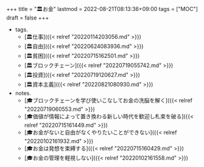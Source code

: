 +++
title = "🏛お金"
lastmod = 2022-08-21T08:13:36+09:00
tags = ["MOC"]
draft = false
+++

-   tags.
    -   [🏛仕事]({{< relref "20220114203056.md" >}})
    -   [🏛自由]({{< relref "20220624083936.md" >}})
    -   [🏛貧困]({{< relref "20220715162501.md" >}})
    -   [🏛ブロックチェーン]({{< relref "20220719055742.md" >}})
    -   [🏛投資]({{< relref "20220719120627.md" >}})
    -   [🏛資本主義]({{< relref "20220821080930.md" >}})
-   notes.
    -   [🎓ブロックチェーンを学び使いこなしてお金の洗脳を解く]({{< relref "20220719060553.md" >}})
    -   [🎓価値が情報によって置き換わる新しい時代を歓迎し札束を破る]({{< relref "20220715161449.md" >}})
    -   [🎓お金がないと自由がなくやりたいことができない]({{< relref "20220102161932.md" >}})
    -   [🎓お金は発想を束縛する]({{< relref "20220715160429.md" >}})
    -   [🎓お金の管理を軽視しない]({{< relref "20220102161558.md" >}})
